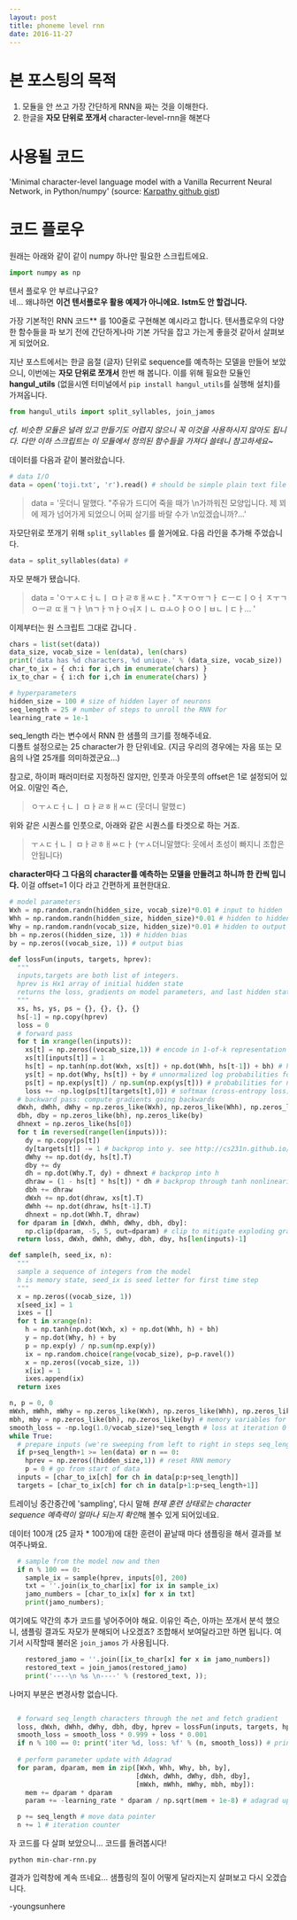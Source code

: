 ```yaml
---
layout: post
title: phoneme level rnn
date: 2016-11-27
---
```


# 본 포스팅의 목적

1. 모듈을 안 쓰고 가장 간단하게 RNN을 짜는 것을 이해한다.
2. 한글을 **자모 단위로 쪼개서** character-level-rnn을 해본다

# 사용될 코드
'Minimal character-level language model with a Vanilla Recurrent Neural Network, in Python/numpy' (source: [Karpathy github gist](https://gist.github.com/karpathy/d4dee566867f8291f086#file-min-char-rnn-py-L17))


# 코드 플로우

원래는 아래와 같이 같이 numpy 하나만 필요한 스크립트에요.<br/>

```python
import numpy as np
```

텐서 플로우 안 부르냐구요? <br/> 네... 왜냐하면 **이건 텐서플로우 활용 예제가 아니에요.**
**lstm도 안 할겁니다.** <br/>

 가장 기본적인 RNN 코드** 를 100줄로 구현해본 예시라고 합니다. 텐서플로우의 다양한 함수들을 파 보기 전에 간단하게나마
 기본 가닥을 잡고 가는게 좋을것 같아서 살펴보게 되었어요.


지난 포스트에서는 한글 음절 (글자) 단위로 sequence를 예측하는 모델을 만들어 보았으니, 이번에는 **자모 단위로 쪼개서** 한번 해 봅니다. 이를 위해 필요한 모듈인  **hangul_utils** (없을시엔 터미널에서 `pip install hangul_utils`를 실행해 설치)를 가져옵니다.<br/>

```python
from hangul_utils import split_syllables, join_jamos
```
*cf. 비슷한 모듈은 널려 있고 만들기도 어렵지 않으니 꼭 이것을 사용하시지 않아도 됩니다. 다만 이하 스크립트는 이 모듈에서 정의된 함수들을 가져다 쓸테니 참고하세요~*

데이터를 다음과 같이 불러왔습니다.

```python
# data I/O
data = open('toji.txt', 'r').read() # should be simple plain text file
```

>data = '웃더니 말했다. "주유가  드디어 죽을 때가 \n가까워진 모양입니다. 제  꾀에 제가 넘어가게 되었으니 어찌 살기를  바랄 수가 \n있겠습니까?...'

자모단위로 쪼개기 위해  `split_syllables` 를 쓸거에요. 다음 라인을 추가해 주었습니다.

```python
data = split_syllables(data) #

```

자모 분해가 됐습니다.

>data = 'ㅇㅜㅅㄷㅓㄴㅣ ㅁㅏㄹㅎㅐㅆㄷㅏ. "ㅈㅜㅇㅠㄱㅏ  ㄷㅡㄷㅣㅇㅓ ㅈㅜㄱㅇㅡㄹ ㄸㅐㄱㅏ \nㄱㅏㄲㅏㅇㅝㅈㅣㄴ ㅁㅗㅇㅑㅇㅇㅣㅂㄴㅣㄷㅏ...  '

이제부터는 원 스크립트 그대로 갑니다 .

```python
chars = list(set(data))
data_size, vocab_size = len(data), len(chars)
print('data has %d characters, %d unique.' % (data_size, vocab_size))
char_to_ix = { ch:i for i,ch in enumerate(chars) }
ix_to_char = { i:ch for i,ch in enumerate(chars) }

# hyperparameters
hidden_size = 100 # size of hidden layer of neurons
seq_length = 25 # number of steps to unroll the RNN for
learning_rate = 1e-1

```

seq_length 라는 변수에서 RNN 한 샘플의 크기를 정해주네요.<br/>디폴트 설정으로는 25 character가 한 단위네요. (지금 우리의 경우에는 자음 또는 모음의 나열 25개를 의미하겠군요...)

참고로,  하이퍼 패러미터로 지정하진 않지만, 인풋과 아웃풋의 offset은 1로 설정되어 있어요. 이말인 즉슨,

>ㅇㅜㅅㄷㅓㄴㅣ ㅁㅏㄹㅎㅐㅆㄷ (웃더니 말했ㄷ)

위와 같은 시퀀스를 인풋으로,  아래와 같은 시퀀스를 타겟으로 하는 거죠. 

> ㅜㅅㄷㅓㄴㅣ ㅁㅏㄹㅎㅐㅆㄷㅏ (ㅜㅅ더니말했다: 웃에서 초성이 빠지니 조합은 안됩니다)


**character마다 그 다음의 character를 예측하는 모델을 만들려고 하니까 한 칸씩 밉니다.** 이걸 offset=1 이다 라고 간편하게 표현한대요.


```python
# model parameters
Wxh = np.random.randn(hidden_size, vocab_size)*0.01 # input to hidden
Whh = np.random.randn(hidden_size, hidden_size)*0.01 # hidden to hidden
Why = np.random.randn(vocab_size, hidden_size)*0.01 # hidden to output
bh = np.zeros((hidden_size, 1)) # hidden bias
by = np.zeros((vocab_size, 1)) # output bias

def lossFun(inputs, targets, hprev):
  """
  inputs,targets are both list of integers.
  hprev is Hx1 array of initial hidden state
  returns the loss, gradients on model parameters, and last hidden state
  """
  xs, hs, ys, ps = {}, {}, {}, {}
  hs[-1] = np.copy(hprev)
  loss = 0
  # forward pass
  for t in xrange(len(inputs)):
    xs[t] = np.zeros((vocab_size,1)) # encode in 1-of-k representation
    xs[t][inputs[t]] = 1
    hs[t] = np.tanh(np.dot(Wxh, xs[t]) + np.dot(Whh, hs[t-1]) + bh) # hidden state
    ys[t] = np.dot(Why, hs[t]) + by # unnormalized log probabilities for next chars
    ps[t] = np.exp(ys[t]) / np.sum(np.exp(ys[t])) # probabilities for next chars
    loss += -np.log(ps[t][targets[t],0]) # softmax (cross-entropy loss)
  # backward pass: compute gradients going backwards
  dWxh, dWhh, dWhy = np.zeros_like(Wxh), np.zeros_like(Whh), np.zeros_like(Why)
  dbh, dby = np.zeros_like(bh), np.zeros_like(by)
  dhnext = np.zeros_like(hs[0])
  for t in reversed(range(len(inputs))):
    dy = np.copy(ps[t])
    dy[targets[t]] -= 1 # backprop into y. see http://cs231n.github.io/neural-networks-case-study/#grad if confused here
    dWhy += np.dot(dy, hs[t].T)
    dby += dy
    dh = np.dot(Why.T, dy) + dhnext # backprop into h
    dhraw = (1 - hs[t] * hs[t]) * dh # backprop through tanh nonlinearity
    dbh += dhraw
    dWxh += np.dot(dhraw, xs[t].T)
    dWhh += np.dot(dhraw, hs[t-1].T)
    dhnext = np.dot(Whh.T, dhraw)
  for dparam in [dWxh, dWhh, dWhy, dbh, dby]:
    np.clip(dparam, -5, 5, out=dparam) # clip to mitigate exploding gradients
  return loss, dWxh, dWhh, dWhy, dbh, dby, hs[len(inputs)-1]

def sample(h, seed_ix, n):
  """ 
  sample a sequence of integers from the model 
  h is memory state, seed_ix is seed letter for first time step
  """
  x = np.zeros((vocab_size, 1))
  x[seed_ix] = 1
  ixes = []
  for t in xrange(n):
    h = np.tanh(np.dot(Wxh, x) + np.dot(Whh, h) + bh)
    y = np.dot(Why, h) + by
    p = np.exp(y) / np.sum(np.exp(y))
    ix = np.random.choice(range(vocab_size), p=p.ravel())
    x = np.zeros((vocab_size, 1))
    x[ix] = 1
    ixes.append(ix)
  return ixes

n, p = 0, 0
mWxh, mWhh, mWhy = np.zeros_like(Wxh), np.zeros_like(Whh), np.zeros_like(Why)
mbh, mby = np.zeros_like(bh), np.zeros_like(by) # memory variables for Adagrad
smooth_loss = -np.log(1.0/vocab_size)*seq_length # loss at iteration 0
while True:
  # prepare inputs (we're sweeping from left to right in steps seq_length long)
  if p+seq_length+1 >= len(data) or n == 0: 
    hprev = np.zeros((hidden_size,1)) # reset RNN memory
    p = 0 # go from start of data
  inputs = [char_to_ix[ch] for ch in data[p:p+seq_length]]
  targets = [char_to_ix[ch] for ch in data[p+1:p+seq_length+1]]
```
트레이닝 중간중간에 'sampling', 다시 말해  *현재 훈련 상태로는 character sequence 예측력이 얼마나 되는지 확인*해 볼수 있게 되어있네요.<br/>

데이터 100개 (25 글자 * 100개)에 대한 훈련이 끝날때 마다 샘플링을 해서 결과를 보여주나봐요. 

```python
  # sample from the model now and then
  if n % 100 == 0: 
    sample_ix = sample(hprev, inputs[0], 200)
    txt = ''.join(ix_to_char[ix] for ix in sample_ix)
    jamo_numbers = [char_to_ix[x] for x in txt]
    print(jamo_numbers); 

```

여기에도 약간의 추가 코드를 넣어주어야 해요. 이유인 즉슨, 아까는 쪼개서 분석 했으니, 샘플링 결과도 자모가 분해되어 나오겠죠? 조합해서  보여달라고만 하면 됩니다. 여기서 시작할때 불러온 `join_jamos` 가 사용됩니다. 

```python
    restored_jamo = ''.join([ix_to_char[x] for x in jamo_numbers])
    restored_text = join_jamos(restored_jamo)
    print('----\n %s \n----' % (restored_text, ));
```

나머지 부분은 변경사항 없습니다.

```python

  # forward seq_length characters through the net and fetch gradient
  loss, dWxh, dWhh, dWhy, dbh, dby, hprev = lossFun(inputs, targets, hprev)
  smooth_loss = smooth_loss * 0.999 + loss * 0.001
  if n % 100 == 0: print('iter %d, loss: %f' % (n, smooth_loss)) # print progress
  
  # perform parameter update with Adagrad
  for param, dparam, mem in zip([Wxh, Whh, Why, bh, by], 
                                [dWxh, dWhh, dWhy, dbh, dby], 
                                [mWxh, mWhh, mWhy, mbh, mby]):
    mem += dparam * dparam
    param += -learning_rate * dparam / np.sqrt(mem + 1e-8) # adagrad update

  p += seq_length # move data pointer
  n += 1 # iteration counter 
```

자 코드를 다 살펴 보았으니... 코드를 돌려봅시다!

	python min-char-rnn.py 
	
결과가 입력창에 계속 뜨네요...  샘플링의 질이 어떻게 달라지는지 살펴보고 다시 오겠습니다.

-youngsunhere